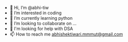 - 👋 Hi, I’m @abhi-tiw
- 👀 I’m interested in coding
- 🌱 I’m currently learning python
- 💞️ I’m looking to collaborate on ...
- 🤔 I'm looking for help with DSA
- 📫 How to reach me abhishektiwari.mmmut@gmail.com

<!---
abhi-tiw/abhi-tiw is a ✨ special ✨ repository because its `README.md` (this file) appears on your GitHub profile.
You can click the Preview link to take a look at your changes.
--->
